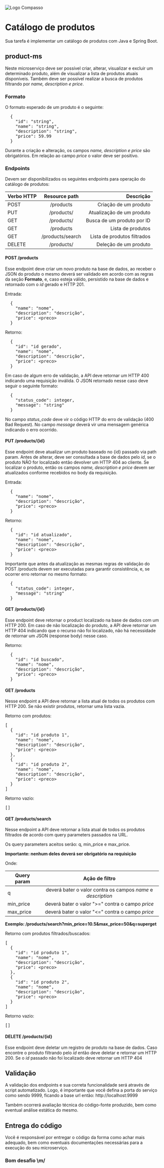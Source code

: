 <div><p><img alt="Logo Compasso" src="https://compasso.com.br/wp-content/uploads/2020/07/LogoCompasso-Negativo.png"></p>
<h1 id="markdown-header-catalogo-de-produtos">Catálogo de produtos</h1>
<p>Sua tarefa é implementar um catálogo de produtos com Java e Spring Boot.</p>
<h2 id="markdown-header-product-ms">product-ms</h2>
<p>Neste microserviço deve ser possível criar, alterar, visualizar e excluir um determinado produto, além de visualizar a lista de produtos atuais disponíveis. Também deve ser possível realizar a busca de produtos filtrando por <em>name, description e price</em>.</p>
<h3 id="markdown-header-formato">Formato</h3>
<p>O formato esperado de um produto é o seguinte:</p>
<p></p><div class="codehilite"><pre><span></span>  <span class="p">{</span>
    <span class="s2">"id"</span><span class="o">:</span> <span class="s2">"string"</span><span class="p">,</span>
    <span class="s2">"name"</span><span class="o">:</span> <span class="s2">"string"</span><span class="p">,</span>
    <span class="s2">"description"</span><span class="o">:</span> <span class="s2">"string"</span><span class="p">,</span>
    <span class="s2">"price"</span><span class="o">:</span> <span class="mf">59.99</span>
  <span class="p">}</span>
</pre></div>
Durante a criação e alteração, os campos <em>name, description e price</em> são obrigatórios. Em relação ao campo <em>price</em> o valor deve ser positivo.<p></p>
<h3 id="markdown-header-endpoints">Endpoints</h3>
<p>Devem ser disponibilizados os seguintes endpoints para operação do catálogo de produtos:</p>
<table>
<thead>
<tr>
<th>Verbo HTTP</th>
<th align="center">Resource path</th>
<th align="right">Descrição</th>
</tr>
</thead>
<tbody>
<tr>
<td>POST</td>
<td align="center">/products</td>
<td align="right">Criação de um produto</td>
</tr>
<tr>
<td>PUT</td>
<td align="center">/products/</td>
<td align="right">Atualização de um produto</td>
</tr>
<tr>
<td>GET</td>
<td align="center">/products/</td>
<td align="right">Busca de um produto por ID</td>
</tr>
<tr>
<td>GET</td>
<td align="center">/products</td>
<td align="right">Lista de produtos</td>
</tr>
<tr>
<td>GET</td>
<td align="center">/products/search</td>
<td align="right">Lista de produtos filtrados</td>
</tr>
<tr>
<td>DELETE</td>
<td align="center">/products/</td>
<td align="right">Deleção de um produto</td>
</tr>
</tbody>
</table>
<h4 id="markdown-header-post-products">POST /products</h4>
<p>Esse endpoint deve criar um novo produto na base de dados, ao receber o JSON do produto o mesmo deverá ser validado em acordo com as regras da seção <strong>Formato</strong>, e, caso esteja válido, persistido na base de dados e retornado com o <em>id</em> gerado e HTTP 201.</p>
<p>Entrada:
</p><div class="codehilite"><pre><span></span>  <span class="p">{</span>
    <span class="s2">"name"</span><span class="o">:</span> <span class="s2">"nome"</span><span class="p">,</span>
    <span class="s2">"description"</span><span class="o">:</span> <span class="s2">"descrição"</span><span class="p">,</span>
    <span class="s2">"price"</span><span class="o">:</span> <span class="o">&lt;</span><span class="nx">preco</span><span class="o">&gt;</span>
  <span class="p">}</span>
</pre></div><p></p>
<p>Retorno:
</p><div class="codehilite"><pre><span></span>  <span class="p">{</span>
    <span class="s2">"id"</span><span class="o">:</span> <span class="s2">"id gerado"</span><span class="p">,</span>
    <span class="s2">"name"</span><span class="o">:</span> <span class="s2">"nome"</span><span class="p">,</span>
    <span class="s2">"description"</span><span class="o">:</span> <span class="s2">"descrição"</span><span class="p">,</span>
    <span class="s2">"price"</span><span class="o">:</span> <span class="o">&lt;</span><span class="nx">preco</span><span class="o">&gt;</span>
  <span class="p">}</span>
</pre></div><p></p>
<p>Em caso de algum erro de validação, a API deve retornar um HTTP 400 indicando uma requisição inválida. O JSON retornado nesse caso deve seguir o seguinte formato:</p>
<p></p><div class="codehilite"><pre><span></span>  <span class="p">{</span>
    <span class="s2">"status_code"</span><span class="o">:</span> <span class="nx">integer</span><span class="p">,</span>
    <span class="s2">"message"</span><span class="o">:</span> <span class="s2">"string"</span>
  <span class="p">}</span>
</pre></div>
No campo <em>status_code</em> deve vir o código HTTP do erro de validação (400 Bad Request). No campo <em>message</em> deverá vir uma mensagem genérica indicando o erro ocorrido.<p></p>
<h4 id="markdown-header-put-products123id125">PUT /products/{id}</h4>
<p>Esse endpoint deve atualizar um produto baseado no {id} passado via path param. Antes de alterar, deve ser consultada a base de dados pelo <em>id</em>, se o produto NÃO for localizado então devolver um HTTP 404 ao cliente. Se localizar o produto, então os campos <em>name, description e price</em> devem ser atualizados conforme recebidos no body da requisição.</p>
<p>Entrada:
</p><div class="codehilite"><pre><span></span>  <span class="p">{</span>
    <span class="s2">"name"</span><span class="o">:</span> <span class="s2">"nome"</span><span class="p">,</span>
    <span class="s2">"description"</span><span class="o">:</span> <span class="s2">"descrição"</span><span class="p">,</span>
    <span class="s2">"price"</span><span class="o">:</span> <span class="o">&lt;</span><span class="nx">preco</span><span class="o">&gt;</span>
  <span class="p">}</span>
</pre></div><p></p>
<p>Retorno:
</p><div class="codehilite"><pre><span></span>  <span class="p">{</span>
    <span class="s2">"id"</span><span class="o">:</span> <span class="s2">"id atualizado"</span><span class="p">,</span>
    <span class="s2">"name"</span><span class="o">:</span> <span class="s2">"nome"</span><span class="p">,</span>
    <span class="s2">"description"</span><span class="o">:</span> <span class="s2">"descrição"</span><span class="p">,</span>
    <span class="s2">"price"</span><span class="o">:</span> <span class="o">&lt;</span><span class="nx">preco</span><span class="o">&gt;</span>
  <span class="p">}</span>
</pre></div><p></p>
<p>Importante que antes da atualização as mesmas regras de validação do POST /products devem ser executadas para garantir consistência, e, se ocorrer erro retornar no mesmo formato:</p>
<div class="codehilite"><pre><span></span>  <span class="p">{</span>
    <span class="s2">"status_code"</span><span class="o">:</span> <span class="nx">integer</span><span class="p">,</span>
    <span class="s2">"message"</span><span class="o">:</span> <span class="s2">"string"</span>
  <span class="p">}</span>
</pre></div>

<h4 id="markdown-header-get-products123id125">GET /products/{id}</h4>
<p>Esse endpoint deve retornar o product localizado na base de dados com um HTTP 200. Em caso de não localização do produto, a API deve retornar um HTTP 404 indicando que o recurso não foi localizado, não há necessidade de retornar um JSON (response body) nesse caso.</p>
<p>Retorno:
</p><div class="codehilite"><pre><span></span>  <span class="p">{</span>
    <span class="s2">"id"</span><span class="o">:</span> <span class="s2">"id buscado"</span><span class="p">,</span>
    <span class="s2">"name"</span><span class="o">:</span> <span class="s2">"nome"</span><span class="p">,</span>
    <span class="s2">"description"</span><span class="o">:</span> <span class="s2">"descrição"</span><span class="p">,</span>
    <span class="s2">"price"</span><span class="o">:</span> <span class="o">&lt;</span><span class="nx">preco</span><span class="o">&gt;</span>
  <span class="p">}</span>
</pre></div><p></p>
<h4 id="markdown-header-get-products">GET /products</h4>
<p>Nesse endpoint a API deve retornar a lista atual de todos os produtos com HTTP 200. Se não existir produtos, retornar uma lista vazia.</p>
<p>Retorno com produtos:
</p><div class="codehilite"><pre><span></span><span class="p">[</span>
  <span class="p">{</span>
    <span class="s2">"id"</span><span class="o">:</span> <span class="s2">"id produto 1"</span><span class="p">,</span>
    <span class="s2">"name"</span><span class="o">:</span> <span class="s2">"nome"</span><span class="p">,</span>
    <span class="s2">"description"</span><span class="o">:</span> <span class="s2">"descrição"</span><span class="p">,</span>
    <span class="s2">"price"</span><span class="o">:</span> <span class="o">&lt;</span><span class="nx">preco</span><span class="o">&gt;</span>
  <span class="p">},</span>
  <span class="p">{</span>
    <span class="s2">"id"</span><span class="o">:</span> <span class="s2">"id produto 2"</span><span class="p">,</span>
    <span class="s2">"name"</span><span class="o">:</span> <span class="s2">"nome"</span><span class="p">,</span>
    <span class="s2">"description"</span><span class="o">:</span> <span class="s2">"descrição"</span><span class="p">,</span>
    <span class="s2">"price"</span><span class="o">:</span> <span class="o">&lt;</span><span class="nx">preco</span><span class="o">&gt;</span>
  <span class="p">}</span>
<span class="p">]</span>
</pre></div><p></p>
<p>Retorno vazio:
</p><div class="codehilite"><pre><span></span><span class="p">[]</span>
</pre></div><p></p>
<h4 id="markdown-header-get-productssearch">GET /products/search</h4>
<p>Nesse endpoint a API deve retornar a lista atual de todos os produtos filtrados de acordo com query parameters passados na URL.</p>
<p>Os query parameters aceitos serão: q, min_price e max_price.</p>
<p><strong>Importante: nenhum deles deverá ser obrigatório na requisição</strong></p>
<p>Onde:</p>
<table>
<thead>
<tr>
<th>Query param</th>
<th align="center">Ação de filtro</th>
</tr>
</thead>
<tbody>
<tr>
<td>q</td>
<td align="center">deverá bater o valor contra os campos <em>name</em> e <em>description</em></td>
</tr>
<tr>
<td>min_price</td>
<td align="center">deverá bater o valor "&gt;=" contra o campo <em>price</em></td>
</tr>
<tr>
<td>max_price</td>
<td align="center">deverá bater o valor "&lt;=" contra o campo <em>price</em></td>
</tr>
</tbody>
</table>
<p><strong>Exemplo: /products/search?min_price=10.5&amp;max_price=50&amp;q=superget</strong></p>
<p>Retorno com produtos filtrados/buscados:
</p><div class="codehilite"><pre><span></span><span class="p">[</span>
  <span class="p">{</span>
    <span class="s2">"id"</span><span class="o">:</span> <span class="s2">"id produto 1"</span><span class="p">,</span>
    <span class="s2">"name"</span><span class="o">:</span> <span class="s2">"nome"</span><span class="p">,</span>
    <span class="s2">"description"</span><span class="o">:</span> <span class="s2">"descrição"</span><span class="p">,</span>
    <span class="s2">"price"</span><span class="o">:</span> <span class="o">&lt;</span><span class="nx">preco</span><span class="o">&gt;</span>
  <span class="p">},</span>
  <span class="p">{</span>
    <span class="s2">"id"</span><span class="o">:</span> <span class="s2">"id produto 2"</span><span class="p">,</span>
    <span class="s2">"name"</span><span class="o">:</span> <span class="s2">"nome"</span><span class="p">,</span>
    <span class="s2">"description"</span><span class="o">:</span> <span class="s2">"descrição"</span><span class="p">,</span>
    <span class="s2">"price"</span><span class="o">:</span> <span class="o">&lt;</span><span class="nx">preco</span><span class="o">&gt;</span>
  <span class="p">}</span>
<span class="p">]</span>
</pre></div><p></p>
<p>Retorno vazio:
</p><div class="codehilite"><pre><span></span><span class="p">[]</span>
</pre></div><p></p>
<h4 id="markdown-header-delete-products123id125">DELETE /products/{id}</h4>
<p>Esse endpoint deve deletar um registro de produto na base de dados. Caso encontre o produto filtrando pelo <em>id</em> então deve deletar e retornar um HTTP 200. Se o <em>id</em> passado não foi localizado deve retornar um HTTP 404</p>
<h2 id="markdown-header-validacao">Validação</h2>
<p>A validação dos endpoints e sua correta funcionalidade será através de script automatizado. Logo, é importante que você defina a porta do serviço como sendo 9999, ficando a base url então: http://localhost:9999</p>
<p>Também ocorrerá avaliação técnica do código-fonte produzido, bem como eventual análise estática do mesmo.</p>
<h2 id="markdown-header-entrega-do-codigo">Entrega do código</h2>
<p>Você é responsável por entregar o código da forma como achar mais adequado, bem como eventuais documentações necessárias para a execução do seu microserviço.</p>
<h3 id="markdown-header-bom-desafio-m">Bom desafio \m/</h3></div>